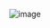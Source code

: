 ![image](https://github.com/CHRISTOROMO/HR-Analytics-Dashboard-using-PowerBi/assets/99474042/99dc19b0-4e86-4922-9d29-485a65f860f8)
